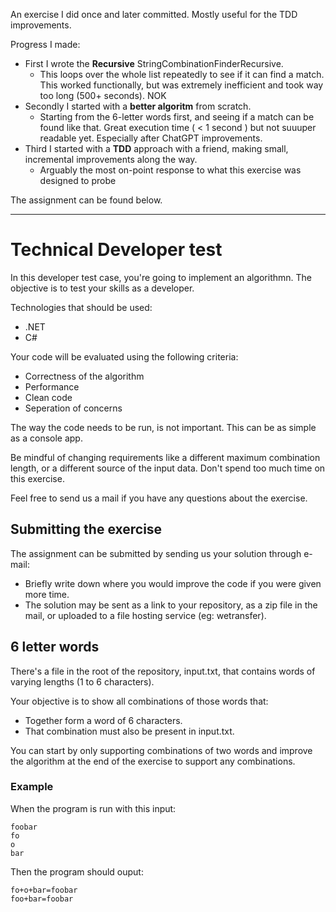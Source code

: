 An exercise I did once and later committed. Mostly useful for the TDD improvements. 

Progress I made:

- First I wrote the **Recursive** StringCombinationFinderRecursive.
    - This loops over the whole list repeatedly to see if it can find a match. This worked functionally, but was extremely inefficient and took way too long (500+ seconds). NOK
- Secondly I started with a **better algoritm** from scratch. 
    - Starting from the 6-letter words first, and seeing if a match can be found like that. Great execution time ( < 1 second ) but not suuuper readable yet. Especially after ChatGPT improvements.
- Third I started with a **TDD** approach with a friend, making small, incremental improvements along the way.
    - Arguably the most on-point response to what this exercise was designed to probe

The assignment can be found below.

----

# Technical Developer test

In this developer test case, you're going to implement an algorithmn. The objective is to test your skills as a developer.

Technologies that should be used:

- .NET
- C#

Your code will be evaluated using the following criteria:

- Correctness of the algorithm
- Performance
- Clean code
- Seperation of concerns

The way the code needs to be run, is not important. This can be as simple as a console app.

Be mindful of changing requirements like a different maximum combination length, or a different source of the input data. Don't spend too much time on this exercise. 

Feel free to send us a mail if you have any questions about the exercise.

## Submitting the exercise

The assignment can be submitted by sending us your solution through e-mail: 

- Briefly write down where you would improve the code if you were given more time.
- The solution may be sent as a link to your repository, as a zip file in the mail, or uploaded to a file hosting service (eg: wetransfer).

## 6 letter words

There's a file in the root of the repository, input.txt, that contains words of varying lengths (1 to 6 characters).

Your objective is to show all combinations of those words that:

- Together form a word of 6 characters.
- That combination must also be present in input.txt.

You can start by only supporting combinations of two words and improve the algorithm at the end of the exercise to support any combinations.


### Example

When the program is run with this input:
```
foobar
fo
o
bar
```

Then the program should ouput:
```
fo+o+bar=foobar
foo+bar=foobar


```
